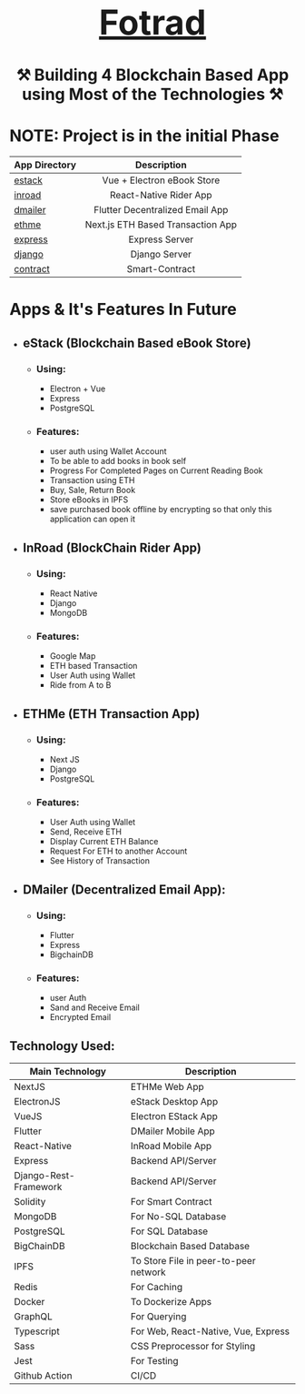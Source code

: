 <div align="center">

[<h1 style="font-size:60px; width:100%;">Fotrad</h1>](https://github.com/roman-ojha/all-in-one)

# ⚒️ Building 4 Blockchain Based App using Most of the Technologies ⚒️

</div>

# NOTE: Project is in the initial Phase

| App Directory        |            Description            |
| :------------------- | :-------------------------------: |
| [estack](estack)     |    Vue + Electron eBook Store     |
| [inroad](inroad)     |      React-Native Rider App       |
| [dmailer](dmailer)   |  Flutter Decentralized Email App  |
| [ethme](ethme)       | Next.js ETH Based Transaction App |
| [express](express)   |          Express Server           |
| [django](django)     |           Django Server           |
| [contract](contract) |          Smart-Contract           |

# Apps & It's Features In Future
- ## eStack (Blockchain Based eBook Store)
    - ### Using:
        - Electron + Vue
        - Express
        - PostgreSQL
    - ### Features:
        - user auth using Wallet Account
        - To be able to add books in book self
        - Progress For Completed Pages on Current Reading Book
        - Transaction using ETH
        - Buy, Sale, Return Book
        - Store eBooks in IPFS
        - save purchased book offline by encrypting so that only this application can open it
- ## InRoad (BlockChain Rider App)
    - ### Using:
        - React Native
        - Django
        - MongoDB
    - ### Features:
        - Google Map
        - ETH based Transaction
        - User Auth using Wallet
        - Ride from A to B
- ## ETHMe (ETH Transaction App)
    - ### Using:
        - Next JS
        - Django
        - PostgreSQL
    - ### Features:
        - User Auth using Wallet
        - Send, Receive ETH
        - Display Current ETH Balance
        - Request For ETH to another Account
        - See History of Transaction
- ## DMailer (Decentralized Email App):
    - ### Using:
        - Flutter
        - Express
        - BigchainDB
    - ### Features:
        - user Auth
        - Sand and Receive Email
        - Encrypted Email

## Technology Used:
| Main Technology       | Description                           |
| --------------------- | ------------------------------------- |
| NextJS                | ETHMe Web App                         |
| ElectronJS            | eStack Desktop App                    |
| VueJS                 | Electron EStack App                   |
| Flutter               | DMailer Mobile App                    |
| React-Native          | InRoad Mobile App                     |
| Express               | Backend API/Server                    |
| Django-Rest-Framework | Backend API/Server                    |
| Solidity              | For Smart Contract                    |
| MongoDB               | For No-SQL Database                   |
| PostgreSQL            | For SQL Database                      |
| BigChainDB            | Blockchain Based Database             |
| IPFS                  | To Store File in peer-to-peer network |
| Redis                 | For Caching                           |
| Docker                | To Dockerize Apps                     |
| GraphQL               | For Querying                          |
| Typescript            | For Web, React-Native, Vue, Express   |
| Sass                  | CSS Preprocessor for Styling          |
| Jest                  | For Testing                           |
| Github Action         | CI/CD                                 |
